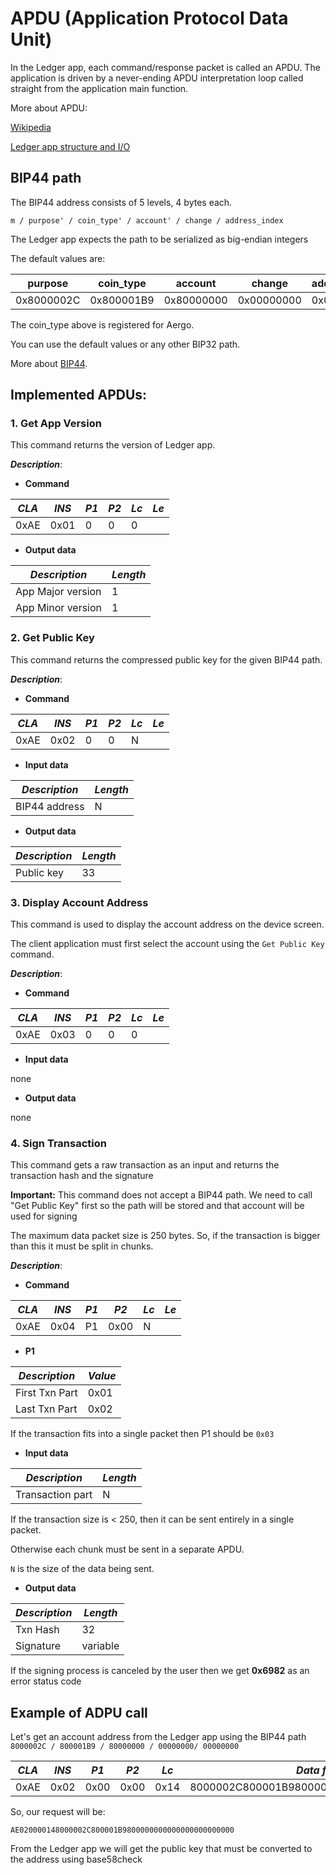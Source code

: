 # APDU (Application Protocol Data Unit)

In the Ledger app, each command/response packet is called an APDU. The application is driven by a never-ending APDU interpretation loop called straight from the application main function.

More about APDU:

[Wikipedia](https://en.wikipedia.org/wiki/Smart_card_application_protocol_data_unit)

[Ledger app structure and I/O](https://ledger.readthedocs.io/en/latest/userspace/application_structure.html) 

## BIP44 path

The BIP44 address consists of 5 levels, 4 bytes each.

```
m / purpose' / coin_type' / account' / change / address_index
```

The Ledger app expects the path to be serialized as big-endian integers

The default values are:

| purpose    | coin_type  | account    | change  | address_index |
|------------|------------|------------|------------|------------|
| 0x8000002C | 0x800001B9 | 0x80000000 | 0x00000000 | 0x00000000 |

The coin_type above is registered for Aergo.

You can use the default values or any other BIP32 path.

More about [BIP44](https://github.com/bitcoin/bips/blob/master/bip-0044.mediawiki).


## Implemented APDUs:

### 1. Get App Version

This command returns the version of Ledger app.

***Description***:

- **Command**

| *CLA* | *INS*  | *P1* | *P2* | *Lc* | *Le* |
|-------|--------|------|------|------|------|
| 0xAE  |  0x01  |   0  |   0  |   0  |      |

- **Output data**

| *Description*       | *Length* |
|---------------------|----------|
| App Major version   |    1     |
| App Minor version   |    1     |


### 2. Get Public Key

This command returns the compressed public key for the given BIP44 path.

***Description***:

- **Command**

| *CLA* | *INS*  | *P1* | *P2* | *Lc* | *Le* |
|-------|--------|------|------|------|------|
| 0xAE  |  0x02  |   0  |   0  |   N  |      |

- **Input data**

| *Description*    | *Length*  |
|------------------|-----------|
| BIP44 address    |     N     |

- **Output data**

| *Description* | *Length*  |
|---------------|-----------|
| Public key    |    33     |


### 3. Display Account Address

This command is used to display the account address on the device screen.

The client application must first select the account using the `Get Public Key` command.

***Description***:

- **Command**

| *CLA* | *INS*  | *P1* | *P2* | *Lc* | *Le* |
|-------|--------|------|------|------|------|
| 0xAE  |  0x03  |   0  |   0  |   0  |      |

- **Input data**

none

- **Output data**

none


### 4. Sign Transaction

This command gets a raw transaction as an input and returns the transaction hash and the signature

**Important:** This command does not accept a BIP44 path. We need to call "Get Public Key" first so the path will be stored and that account will be used for signing

The maximum data packet size is 250 bytes. So, if the transaction is bigger than this it must be split in chunks.

***Description***:

- **Command**

| *CLA* | *INS*  | *P1* | *P2* | *Lc* | *Le* |
|-------|--------|------|------|------|------|
| 0xAE  |  0x04  |  P1  | 0x00 |   N  |      |

- **P1**

| *Description*    | *Value*  |
|------------------|----------|
| First Txn Part   |   0x01   |
| Last Txn Part    |   0x02   |

If the transaction fits into a single packet then P1 should be `0x03`

- **Input data**

| *Description*    | *Length* |
|------------------|----------|
| Transaction part |    N     |

If the transaction size is < 250, then it can be sent entirely in a single packet.

Otherwise each chunk must be sent in a separate APDU.

`N` is the size of the data being sent.

- **Output data**

| *Description* | *Length*  |
|---------------|-----------|
| Txn Hash      |    32     |
| Signature     | variable  |
  
If the signing process is canceled by the user then we get **0x6982** as an error status code



## Example of ADPU call

Let's get an account address from the Ledger app using the BIP44 path `8000002C / 800001B9 / 80000000 / 00000000/ 00000000`

| *CLA* | *INS* | *P1* | *P2* | *Lc* |               *Data field*               |
|-------|-------|------|------|------|------------------------------------------|
| 0xAE  | 0x02  | 0x00 | 0x00 | 0x14 | 8000002C800001B9800000000000000000000000 |

So, our request will be:

```
AE020000148000002C800001B9800000000000000000000000
```

From the Ledger app we will get the public key that must be converted to the address using base58check
